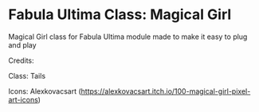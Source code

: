 # Fabula Ultima Class: Magical Girl
Magical Girl class for Fabula Ultima module made to make it easy to plug and play



Credits:

Class: Tails

Icons: Alexkovacsart (https://alexkovacsart.itch.io/100-magical-girl-pixel-art-icons)
